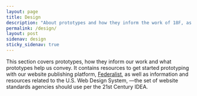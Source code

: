 ```yaml
---
layout: page
title: Design 
description: "About prototypes and how they inform the work of 18F, as well as resources on web publishing platforms and design systems to help you get started."
permalink: /design/
layout: post
sidenav: design
sticky_sidenav: true
---
```


This section covers prototypes, how they inform our work and what prototypes help us convey. It contains resources to get started prototyping with our website publishing platform, [Federalist](https://federalist.18f.gov), as well as information and resources related to the U.S. Web Design System, —the set of website standards agencies should use per the 21st Century IDEA.


